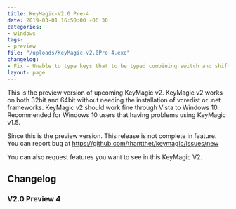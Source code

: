 ```yaml
---
title: KeyMagic-V2.0 Pre-4
date: 2019-03-01 16:50:00 +06:30
categories:
- windows
tags:
- preview
file: "/uploads/KeyMagic-v2.0Pre-4.exe"
changelog:
- Fix - Unable to type keys that to be typed combining switch and shift
layout: page
---
```


This is the preview version of upcoming KeyMagic v2.
KeyMagic v2 works on both 32bit and 64bit without needing the installation of vcredist or .net frameworks.
KeyMagic v2 should work fine through Vista to Windows 10.
Recommended for Windows 10 users that having problems using KeyMagic v1.5.

Since this is the preview version. This release is not complete in feature. You can report bug at https://github.com/thantthet/keymagic/issues/new

You can also request features you want to see in this KeyMagic V2.

## Changelog
### V2.0 Preview 4